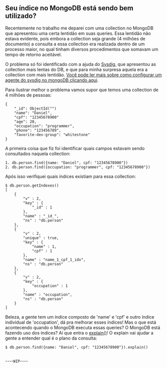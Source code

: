 ## Seu índice no MongoDB está sendo bem utilizado?

Recentemente no trabalho me deparei com uma collection no MongoDB que apresentou uma certa lentidão em suas queries. Essa lentidão não estava evidente, pois embora a collection seja grande (4 milhões de documento) a consulta a essa collection era realizada dentro de um processo maior, no qual tinham diversos procedimentos que somavam um tempo de retorno aceitável. 

O problema só foi identificado com a ajuda do [Sysdig](https://sysdig.com/), que apresentou as collection mais lentas do DB, e que para minha surpresa aquela era a collection com mais lentidão. [Você pode ler mais sobre como configurar um agente do sysdig no mongoDB clicando aqui](https://docs.sysdig.com/en/mongodb.html).

Para ilustrar melhor o problema vamos supor que temos uma collection de 4 milhões de pessoas:
```
{
	"_id": ObjectId("")
	"name": "Daniel",
	"cpf": "12345678900"
	"age": 28,
	"occupation": "programmer",
	"phone": "123456789",
	"favorite-dev-group": "whitestone"
}
```

A primeira coisa que fiz foi identificar quais campos estavam sendo consultados naquela collection:
```
1. db.person.find({name: "Daniel", cpf: "12345678900"})
2. db.person.find({occupation: "programmer", cpf: "12345678900"})
```

Após isso verifiquei quais índices existiam para essa collection:
```
$ db.person.getIndexes()
[
	{
		"v" : 2,
		"key" : {
			"_id" : 1
		},
		"name" : "_id_",
		"ns" : "db.person"
	},
	{
		"v" : 2,
		"unique" : true,
		"key" : {
			"name" : 1,
			"cpf" : 1
		},
		"name" : "name_1_cpf_1_idx",
		"ns" : "db.person"
	},
	{
		"v" : 2,
		"key" : {
			"occupation" : 1
		},
		"name" : "occupation",
		"ns" : "db.person"
	}
]
```

Beleza, a gente tem um índice composto de 'name' e 'cpf' e outro índice individual de 'occupation', dá pra melhorar esses índices! Mas o que está acontecendo quando o MongoDB executa essas queries? O MongoDB está fazendo uso dos índices?
Aí que entra o [explain()](https://docs.mongodb.com/manual/reference/method/cursor.explain/)!
O explain vai ajudar a gente a entender qual é o plano da consulta:
```
$ db.person.find({name: "Daniel", cpf: "12345678900"}).explain()


```

----`WIP`----